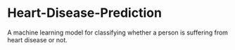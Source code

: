 # Heart-Disease-Prediction
A machine learning model for classifying whether a person is suffering from heart disease or not.
